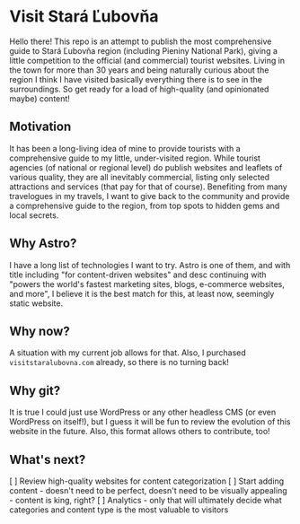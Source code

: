 # Visit Stará Ľubovňa

Hello there! This repo is an attempt to publish the most comprehensive guide to Stará Ľubovňa region (including Pieniny National Park), giving a little competition to the official (and commercial) tourist websites. Living in the town for more than 30 years and being naturally curious about the region I think I have visited basically everything there is to see in the surroundings. So get ready for a load of high-quality (and opinionated maybe) content!

## Motivation

It has been a long-living idea of mine to provide tourists with a comprehensive guide to my little, under-visited region. While tourist agencies (of national or regional level) do publish websites and leaflets of various quality, they are all inevitably commercial, listing only selected attractions and services (that pay for that of course). Benefiting from many travelogues in my travels, I want to give back to the community and provide a comprehensive guide to the region, from top spots to hidden gems and local secrets.

## Why Astro?

I have a long list of technologies I want to try. Astro is one of them, and with title including "for content-driven websites" and desc continuing with "powers the world's fastest marketing sites, blogs, e-commerce websites, and more", I believe it is the best match for this, at least now, seemingly static website.

## Why now?

A situation with my current job allows for that. Also, I purchased `visitstaralubovna.com` already, so there is no turning back!

## Why git?

It is true I could just use WordPress or any other headless CMS (or even WordPress on itself!), but I guess it will be fun to review the evolution of this website in the future. Also, this format allows others to contribute, too!

## What's next?

[ ] Review high-quality websites for content categorization
[ ] Start adding content - doesn't need to be perfect, doesn't need to be visually appealing - content is king, right?
[ ] Analytics - only that will ultimately decide what categories and content type is the most valuable to visitors
